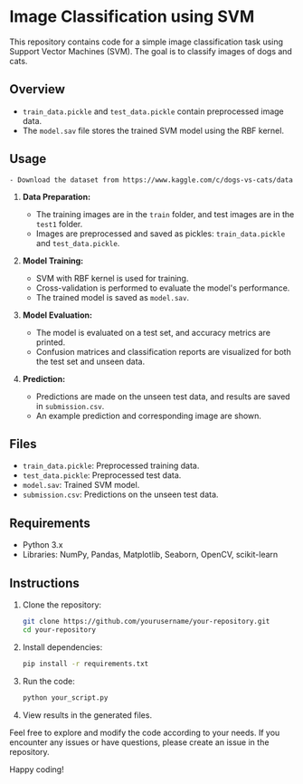 # Image Classification using SVM

This repository contains code for a simple image classification task using Support Vector Machines (SVM). The goal is to classify images of dogs and cats.

## Overview

- `train_data.pickle` and `test_data.pickle` contain preprocessed image data.
- The `model.sav` file stores the trained SVM model using the RBF kernel.

## Usage
    - Download the dataset from https://www.kaggle.com/c/dogs-vs-cats/data
1. **Data Preparation:**
    - The training images are in the `train` folder, and test images are in the `test1` folder.
    - Images are preprocessed and saved as pickles: `train_data.pickle` and `test_data.pickle`.

2. **Model Training:**
    - SVM with RBF kernel is used for training.
    - Cross-validation is performed to evaluate the model's performance.
    - The trained model is saved as `model.sav`.

3. **Model Evaluation:**
    - The model is evaluated on a test set, and accuracy metrics are printed.
    - Confusion matrices and classification reports are visualized for both the test set and unseen data.

4. **Prediction:**
    - Predictions are made on the unseen test data, and results are saved in `submission.csv`.
    - An example prediction and corresponding image are shown.

## Files

- `train_data.pickle`: Preprocessed training data.
- `test_data.pickle`: Preprocessed test data.
- `model.sav`: Trained SVM model.
- `submission.csv`: Predictions on the unseen test data.

## Requirements

- Python 3.x
- Libraries: NumPy, Pandas, Matplotlib, Seaborn, OpenCV, scikit-learn

## Instructions

1. Clone the repository:

    ```bash
    git clone https://github.com/yourusername/your-repository.git
    cd your-repository
    ```

2. Install dependencies:

    ```bash
    pip install -r requirements.txt
    ```

3. Run the code:

    ```bash
    python your_script.py
    ```

4. View results in the generated files.

Feel free to explore and modify the code according to your needs. If you encounter any issues or have questions, please create an issue in the repository.

Happy coding!
